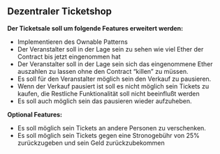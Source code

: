 ## Dezentraler Ticketshop

**Der Ticketsale soll  um folgende Features erweitert werden:**
* Implementieren des Ownable Patterns
* Der Veranstalter soll in der Lage sein zu sehen wie viel Ether der Contract bis jetzt eingenommen hat
* Der Veranstalter soll in der Lage sein sich das eingenommene Ether auszahlen zu lassen ohne den Contract “killen” zu müssen.
* Es soll für den Veranstalter möglich sein den Verkauf zu pausieren.
* Wenn der Verkauf pausiert ist soll es nicht möglich sein Tickets zu kaufen, die Restliche Funktionalität soll nicht beeinflußt werden
* Es soll auch möglich sein das pausieren wieder aufzuheben.

**Optional Features:** 

* Es soll möglich sein Tickets an andere Personen zu verschenken.
* Es soll möglich sein Tickets gegen eine Stronogebühr von 25%  zurückzugeben und sein Geld zurückzubekommen
